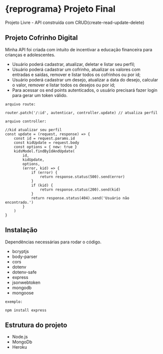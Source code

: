 # {reprograma} Projeto Final

Projeto Livre - API construída com CRUD ​(create-read-update-delete)

## Projeto Cofrinho Digital

Minha API foi criada com intuito de incentivar a educação financeira para crianças e adolescentes.

* Usuário poderá cadastrar, atualizar, deletar e listar seu perfil;
* Usuário poderá cadastrar um cofrinho, atualizar os valores com entradas e saídas, remover e listar todos os cofrinhos ou por id;
* Usuário poderá cadastrar um desejo, atualizar a data do desejo, calcular o valor, remover e listar todos os desejos ou por id;
* Para acessar os end points autenticados, o usuário precisará fazer login para gerar um token válido.

```
arquivo route: 

router.patch('/:id', autenticar, controller.update) // atualiza perfil

arquivo controller: 

//kid atualizar seu perfil
const update = (request, response) => {
    const id = request.params.id
    const kidUpdate = request.body
    const options = { new: true }
    kidsModel.findByIdAndUpdate(
        id,
        kidUpdate,
        options,
        (error, kid) => {
            if (error) {
                return response.status(500).send(error)
            }
            if (kid) {
                return response.status(200).send(kid)
            }
            return response.status(404).send('Usuário não encontrado.')
        }
    )
}
```

## Instalação

Dependências necessárias para rodar o código. 

* bcryptjs
* body-parser
* cors
* dotenv
* dotenv-safe
* express
* jsonwebtoken
* mongodb
* mongoose

```
exemplo: 

npm install express
```

## Estrutura do projeto

* Node.js
* MongoDb
* Heroku




